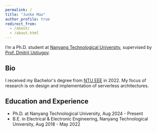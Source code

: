 ```yaml
---
permalink: /
title: "Junke Mao"
author_profile: true
redirect_from: 
  - /about/
  - /about.html
---
```


I’m a Ph.D. student at [Nanyang Technological University](https://www.ntu.edu.sg/), supervised by [Prof. Dmitrii Ustiugov](https://ustiugov.github.io/).

Bio
------
I received my Bachelor's degree from [NTU EEE](https://www.ntu.edu.sg/eee) in 2022. My focus of research is on design and implementation of serverless architectures.


Education and Experience
------
- Ph.D. at Nanyang Technological University, Aug 2024 - Present
- B.E. in Electrical & Electronic Engineering, Nanyang Technological University, Aug 2018 - May 2022

